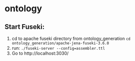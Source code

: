 # ontology


## Start Fuseki:
1. cd to apache fuseki directory from ontology_generation
```cd ontology_generation/apache-jena-fuseki-3.6.0 ```
2. run:
```./fuseki-server --config=assembler.ttl```
3. Go to http://localhost:3030/
